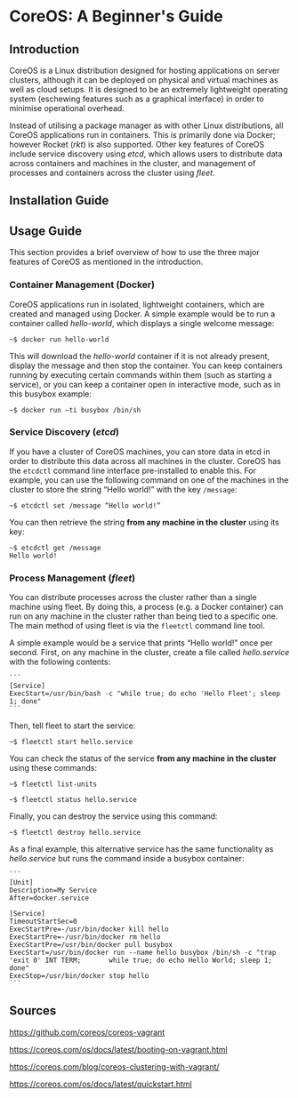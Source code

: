 # CoreOS: A Beginner's Guide

## Introduction

CoreOS is a Linux distribution designed for hosting applications on server clusters, although it can be deployed on physical and virtual machines as well as cloud setups. It is designed to be an extremely lightweight operating system (eschewing features such as a graphical interface) in order to minimise operational overhead.

Instead of utilising a package manager as with other Linux distributions, all CoreOS applications run in containers. This is primarily done via Docker; however Rocket (*rkt*) is also supported. Other key features of CoreOS include service discovery using *etcd*, which allows users to distribute data across containers and machines in the cluster, and management of processes and containers across the cluster using *fleet*.

## Installation Guide

## Usage Guide

This section provides a brief overview of how to use the three major features of CoreOS as mentioned in the introduction.

### Container Management (Docker)

CoreOS applications run in isolated, lightweight containers, which are created and managed using Docker. A simple example would be to run a container called *hello-world*, which displays a single welcome message:

    ~$ docker run hello-world
  
This will download the *hello-world* container if it is not already present, display the message and then stop the container. You can keep containers running by executing certain commands within them (such as starting a service), or you can keep a container open in interactive mode, such as in this busybox example:

    ~$ docker run –ti busybox /bin/sh

### Service Discovery (*etcd*)

If you have a cluster of CoreOS machines, you can store data in etcd in order to distribute this data across all machines in the cluster. CoreOS has the `etcdctl` command line interface pre-installed to enable this. For example, you can use the following command on one of the machines in the cluster to store the string “Hello world!” with the key `/message`:

    ~$ etcdctl set /message “Hello world!”

You can then retrieve the string **from any machine in the cluster** using its key:

    ~$ etcdctl get /message
    Hello world!

### Process Management (*fleet*)

You can distribute processes across the cluster rather than a single machine using fleet. By doing this, a process (e.g. a Docker container) can run on any machine in the cluster rather than being tied to a specific one. The main method of using fleet is via the `fleetctl` command line tool. 

A simple example would be a service that prints “Hello world!” once per second. First, on any machine in the cluster, create a file called *hello.service* with the following contents:

    ```
    [Service]
    ExecStart=/usr/bin/bash -c "while true; do echo 'Hello Fleet'; sleep 1; done"
    ```
    
Then, tell fleet to start the service:

    ~$ fleetctl start hello.service
    
You can check the status of the service **from any machine in the cluster** using these commands:

    ~$ fleetctl list-units
    
    ~$ fleetctl status hello.service

Finally, you can destroy the service using this command:

    ~$ fleetctl destroy hello.service
    
As a final example, this alternative service has the same functionality as *hello.service* but runs the command inside a busybox container:

    ```
    [Unit]
    Description=My Service
    After=docker.service
	
    [Service]
    TimeoutStartSec=0
    ExecStartPre=-/usr/bin/docker kill hello
    ExecStartPre=-/usr/bin/docker rm hello
    ExecStartPre=/usr/bin/docker pull busybox
    ExecStart=/usr/bin/docker run --name hello busybox /bin/sh -c "trap 'exit 0' INT TERM;       while true; do echo Hello World; sleep 1; done"
    ExecStop=/usr/bin/docker stop hello
    ```

## Sources

https://github.com/coreos/coreos-vagrant

https://coreos.com/os/docs/latest/booting-on-vagrant.html

https://coreos.com/blog/coreos-clustering-with-vagrant/

https://coreos.com/os/docs/latest/quickstart.html

